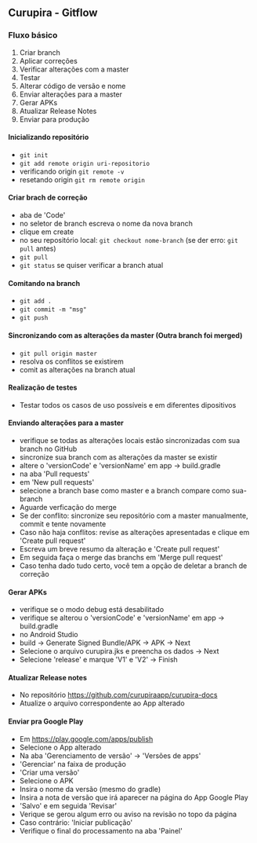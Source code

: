 ## Curupira - Gitflow

### Fluxo básico

1. Criar branch
2. Aplicar correções
3. Verificar alterações com a master
4. Testar
5. Alterar código de versão e nome
6. Enviar alterações para a master
7. Gerar APKs
8. Atualizar Release Notes
9. Enviar para produção

#### Inicializando repositório
- `git init`
- `git add remote origin uri-repositorio`
- verificando origin `git remote -v`
- resetando origin `git rm remote origin`

#### Criar brach de correção
- aba de 'Code' 
- no seletor de branch escreva o nome da nova branch
- clique em create
- no seu repositório local: `git checkout nome-branch` (se der erro: `git pull` antes)
- `git pull`
- `git status` se quiser verificar a branch atual

#### Comitando na branch
- `git add .`
- `git commit -m "msg"`
- `git push`

#### Sincronizando com as alterações da master (Outra branch foi merged)
- `git pull origin master`
- resolva os conflitos se existirem
- comit as alterações na branch atual

#### Realização de testes
- Testar todos os casos de uso possíveis e em diferentes dipositivos

#### Enviando alterações para a master
- verifique se todas as alterações locais estão sincronizadas com sua branch no GitHub
- sincronize sua branch com as alterações da master se existir
- altere o 'versionCode' e 'versionName' em app -> build.gradle
- na aba 'Pull requests'
- em 'New pull requests'
- selecione a branch base como master e a branch compare como sua-branch
- Aguarde verficação do merge
- Se der conflito: sincronize seu repositório com a master manualmente, commit e tente novamente
- Caso não haja conflitos: revise as alterações apresentadas e clique em 'Create pull request'
- Escreva um breve resumo da alteração e 'Create pull request'
- Em seguida faça o merge das branchs em 'Merge pull request'
- Caso tenha dado tudo certo, você tem a opção de deletar a branch de correção

#### Gerar APKs
- verifique se o modo debug está desabilitado
- verifique se alterou o 'versionCode' e 'versionName' em app -> build.gradle
- no Android Studio
- build -> Generate Signed Bundle/APK -> APK -> Next
- Selecione o arquivo curupira.jks e preencha os dados -> Next
- Selecione 'release' e marque 'V1' e 'V2' -> Finish

#### Atualizar Release notes
- No repositório https://github.com/curupiraapp/curupira-docs
- Atualize o arquivo correspondente ao App alterado

#### Enviar pra Google Play
- Em https://play.google.com/apps/publish
- Selecione o App alterado
- Na aba 'Gerenciamento de versão' -> 'Versões de apps'
- 'Gerenciar' na faixa de produção
- 'Criar uma versão'
- Selecione o APK
- Insira o nome da versão (mesmo do gradle)
- Insira a nota de versão que irá aparecer na página do App Google Play
- 'Salvo' e em seguida 'Revisar'
- Verique se gerou algum erro ou aviso na revisão no topo da página
- Caso contrário: 'Iniciar publicação'
- Verifique o final do processamento na aba 'Painel'





